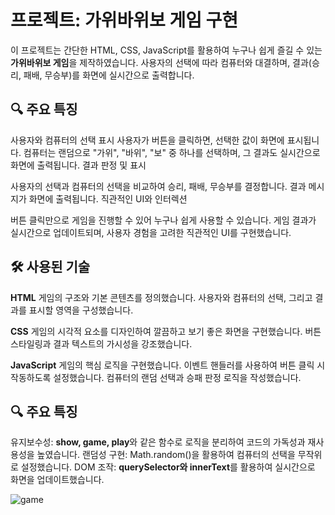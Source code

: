 # 프로젝트: 가위바위보 게임 구현

이 프로젝트는 간단한 HTML, CSS, JavaScript를 활용하여 누구나 쉽게 즐길 수 있는 **가위바위보 게임**을 제작하였습니다.
사용자의 선택에 따라 컴퓨터와 대결하며, 결과(승리, 패배, 무승부)를 화면에 실시간으로 출력합니다.

## 🔍 주요 특징

사용자와 컴퓨터의 선택 표시
사용자가 버튼을 클릭하면, 선택한 값이 화면에 표시됩니다.
컴퓨터는 랜덤으로 "가위", "바위", "보" 중 하나를 선택하며, 그 결과도 실시간으로 화면에 출력됩니다.
결과 판정 및 표시

사용자의 선택과 컴퓨터의 선택을 비교하여 승리, 패배, 무승부를 결정합니다.
결과 메시지가 화면에 출력됩니다.
직관적인 UI와 인터렉션

버튼 클릭만으로 게임을 진행할 수 있어 누구나 쉽게 사용할 수 있습니다.
게임 결과가 실시간으로 업데이트되며, 사용자 경험을 고려한 직관적인 UI를 구현했습니다.

## 🛠️ 사용된 기술

**HTML**
게임의 구조와 기본 콘텐츠를 정의했습니다.
사용자와 컴퓨터의 선택, 그리고 결과를 표시할 영역을 구성했습니다.

**CSS**
게임의 시각적 요소를 디자인하여 깔끔하고 보기 좋은 화면을 구현했습니다.
버튼 스타일링과 결과 텍스트의 가시성을 강조했습니다.

**JavaScript**
게임의 핵심 로직을 구현했습니다.
이벤트 핸들러를 사용하여 버튼 클릭 시 작동하도록 설정했습니다.
컴퓨터의 랜덤 선택과 승패 판정 로직을 작성했습니다.


## 🔍 주요 특징
유지보수성: **show, game, play**와 같은 함수로 로직을 분리하여 코드의 가독성과 재사용성을 높였습니다.
랜덤성 구현: Math.random()을 활용하여 컴퓨터의 선택을 무작위로 설정했습니다.
DOM 조작: **querySelector와 innerText**를 활용하여 실시간으로 화면을 업데이트했습니다.

![game](https://github.com/user-attachments/assets/6a84358d-1524-41b7-a67e-9b1074ba080b)
